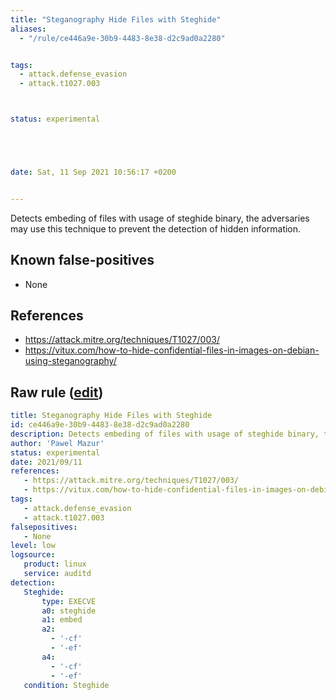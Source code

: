 ```yaml
---
title: "Steganography Hide Files with Steghide"
aliases:
  - "/rule/ce446a9e-30b9-4483-8e38-d2c9ad0a2280"


tags:
  - attack.defense_evasion
  - attack.t1027.003



status: experimental





date: Sat, 11 Sep 2021 10:56:17 +0200


---
```


Detects embeding of files with usage of steghide binary, the adversaries may use this technique to prevent the detection of hidden information.

<!--more-->


## Known false-positives

* None



## References

* https://attack.mitre.org/techniques/T1027/003/
* https://vitux.com/how-to-hide-confidential-files-in-images-on-debian-using-steganography/


## Raw rule ([edit](https://github.com/SigmaHQ/sigma/edit/master/rules/linux/auditd/lnx_auditd_steghide_embed_steganography.yml))
```yaml
title: Steganography Hide Files with Steghide
id: ce446a9e-30b9-4483-8e38-d2c9ad0a2280
description: Detects embeding of files with usage of steghide binary, the adversaries may use this technique to prevent the detection of hidden information.
author: 'Pawel Mazur'
status: experimental
date: 2021/09/11
references:
   - https://attack.mitre.org/techniques/T1027/003/
   - https://vitux.com/how-to-hide-confidential-files-in-images-on-debian-using-steganography/
tags:
   - attack.defense_evasion
   - attack.t1027.003
falsepositives:
   - None
level: low
logsource:
   product: linux
   service: auditd
detection:
   Steghide:
       type: EXECVE
       a0: steghide
       a1: embed
       a2:
         - '-cf'
         - '-ef'
       a4:
         - '-cf'
         - '-ef'
   condition: Steghide

```
